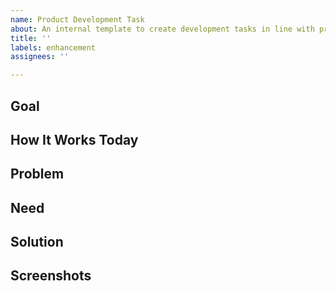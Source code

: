 ```yaml
---
name: Product Development Task
about: An internal template to create development tasks in line with product strategy
title: ''
labels: enhancement
assignees: ''

---
```


## Goal

## How It Works Today

## Problem

## Need

## Solution

## Screenshots
